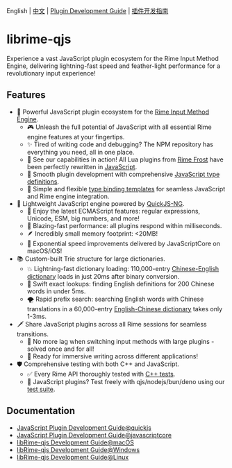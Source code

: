 English | [中文](../readme.md) | [Plugin Development Guide](./plugin-dev.en.md) | [插件开发指南](./plugin-dev.cn.md)

# librime-qjs

Experience a vast JavaScript plugin ecosystem for the Rime Input Method Engine, delivering lightning-fast speed and feather-light performance for a revolutionary input experience!

## Features

- 🔌 Powerful JavaScript plugin ecosystem for the [Rime Input Method Engine](https://github.com/rime/librime).
  - 🎮 Unleash the full potential of JavaScript with all essential Rime engine features at your fingertips.
  - ✨ Tired of writing code and debugging? The NPM repository has everything you need, all in one place.
  - 👀 See our capabilities in action! All Lua plugins from [Rime Frost](https://github.com/gaboolic/rime-frost) have been perfectly rewritten in [JavaScript](https://github.com/HuangJian/rime-frost/tree/hj/js).
  - 📝 Smooth plugin development with comprehensive [JavaScript type definitions](./contrib/rime.d.ts).
  - 🔄 Simple and flexible [type binding templates](./src/helpers/qjs_macros.h) for seamless JavaScript and Rime engine integration.
- 🚀 Lightweight JavaScript engine powered by [QuickJS-NG](https://github.com/quickjs-ng/quickjs).
  - 💪 Enjoy the latest ECMAScript features: regular expressions, Unicode, ESM, big numbers, and more!
  - 🚄 Blazing-fast performance: all plugins respond within milliseconds.
  - 🪶 Incredibly small memory footprint: <20MB!
  - 🍎 Exponential speed improvements delivered by JavaScriptCore on macOS/iOS!
- 📚 Custom-built Trie structure for large dictionaries.
  - 💥 Lightning-fast dictionary loading: 110,000-entry [Chinese-English dictionary](https://www.mdbg.net/chinese/dictionary?page=cc-cedict) loads in just 20ms after binary conversion.
  - 🎯 Swift exact lookups: finding English definitions for 200 Chinese words in under 5ms.
  - 🌪️ Rapid prefix search: searching English words with Chinese translations in a 60,000-entry [English-Chinese dictionary](https://github.com/skywind3000/ECDICT) takes only 1-3ms.
- 🗡️ Share JavaScript plugins across all Rime sessions for seamless transitions.
  - 🎉 No more lag when switching input methods with large plugins - solved once and for all!
  - 🚀 Ready for immersive writing across different applications!
- 🛡️ Comprehensive testing with both C++ and JavaScript.
  - ✅ Every Rime API thoroughly tested with [C++ tests](./tests/).
  - 🧪 JavaScript plugins? Test freely with qjs/nodejs/bun/deno using our [test suite](https://github.com/HuangJian/rime-frost/tree/hj/js/tests).

## Documentation
- [JavaScript Plugin Development Guide@quickjs](./doc/plugin-dev.en.md)
- [JavaScript Plugin Development Guide@javascriptcore](./doc/plugin-dev-with-jsc.md)
- [libRime-qjs Development Guide@macOS](./doc/build-macos.md)
- [libRime-qjs Development Guide@Windows](./doc/build-windows.md)
- [libRime-qjs Development Guide@Linux](./doc/build-linux.md)
